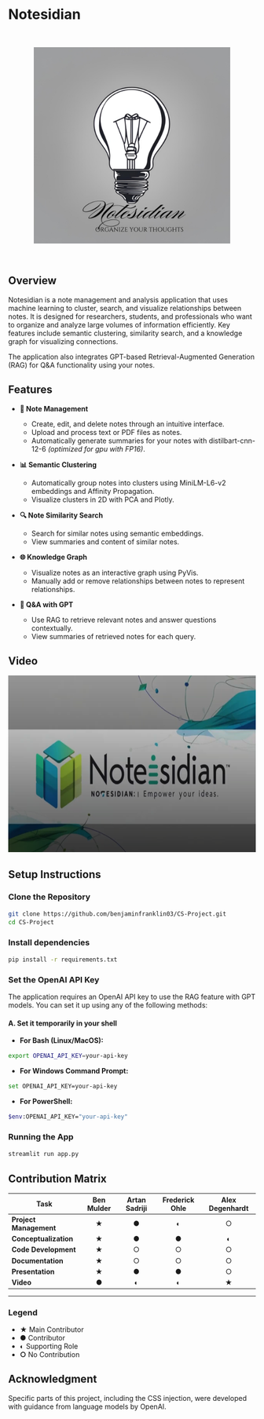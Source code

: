 # Notesidian

<br>
<p align="center">
  <img src="assets/logo.png" alt="Notesidian Logo" width="400">
</p>
<br>

## Overview

Notesidian is a note management and analysis application that uses machine learning to cluster, search, and visualize relationships between notes. It is designed for researchers, students, and professionals who want to organize and analyze large volumes of information efficiently. Key features include semantic clustering, similarity search, and a knowledge graph for visualizing connections.

The application also integrates GPT-based Retrieval-Augmented Generation (RAG) for Q&A functionality using your notes.

## Features

- **📝 Note Management**

  - Create, edit, and delete notes through an intuitive interface.
  - Upload and process text or PDF files as notes.
  - Automatically generate summaries for your notes with distilbart-cnn-12-6 _(optimized for gpu with FP16)_.

- **📊 Semantic Clustering**

  - Automatically group notes into clusters using MiniLM-L6-v2 embeddings and Affinity Propagation.
  - Visualize clusters in 2D with PCA and Plotly.

- **🔍 Note Similarity Search**

  - Search for similar notes using semantic embeddings.
  - View summaries and content of similar notes.

- **🌐 Knowledge Graph**

  - Visualize notes as an interactive graph using PyVis.
  - Manually add or remove relationships between notes to represent relationships.

- **💬 Q&A with GPT**
  - Use RAG to retrieve relevant notes and answer questions contextually.
  - View summaries of retrieved notes for each query.

## Video

<p align="center">
  <a href="https://drive.google.com/file/d/1hY9Ha8erH-HxJk4ALLBXXwInL9kPdqbQ/view?usp=drive_link" target="_blank">
    <img src="assets/thumbnail.png" alt="Notesidian Video Thumbnail" width="640" height="360">
  </a>
</p>

## Setup Instructions

### Clone the Repository

```bash
git clone https://github.com/benjaminfranklin03/CS-Project.git
cd CS-Project
```

### Install dependencies

```bash
pip install -r requirements.txt
```

### Set the OpenAI API Key

The application requires an OpenAI API key to use the RAG feature with GPT models. You can set it up using any of the following methods:

#### A. Set it temporarily in your shell

- **For Bash (Linux/MacOS):**

```bash
export OPENAI_API_KEY=your-api-key
```

- **For Windows Command Prompt:**

```bash
set OPENAI_API_KEY=your-api-key
```

- **For PowerShell:**

```bash
$env:OPENAI_API_KEY="your-api-key"
```

### Running the App

```bash
streamlit run app.py
```

## Contribution Matrix

| **Task**               | **Ben Mulder** | **Artan Sadriji** | **Frederick Ohle** | **Alex Degenhardt** |
| ---------------------- | :------------: | :---------------: | :----------------: | :-----------------: |
| **Project Management** |       ★        |         ●         |         ◐          |          ○          |
| **Conceptualization**  |       ★        |         ●         |         ●          |          ◐          |
| **Code Development**   |       ★        |         ○         |         ○          |          ○          |
| **Documentation**      |       ★        |         ○         |         ○          |          ○          |
| **Presentation**       |       ★        |         ●         |         ●          |          ○          |
| **Video**              |       ●        |         ◐         |         ◐          |          ★          |

---

### Legend

- **★** Main Contributor
- **●** Contributor
- **◐** Supporting Role
- **○** No Contribution

## Acknowledgment

Specific parts of this project, including the CSS injection, were developed with guidance from language models by OpenAI.
